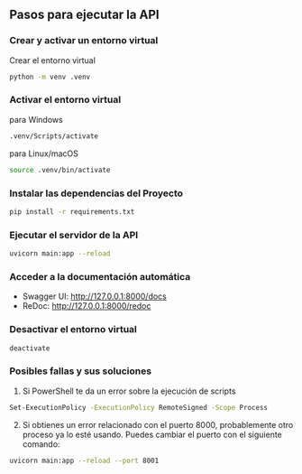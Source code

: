 ## Pasos para ejecutar la API

### Crear y activar un entorno virtual

Crear el entorno virtual

``` bash
python -m venv .venv
``` 

### Activar el entorno virtual

para Windows
``` bash
.venv/Scripts/activate
``` 

para Linux/macOS
``` bash
source .venv/bin/activate
``` 

### Instalar las dependencias del Proyecto

``` bash
pip install -r requirements.txt
``` 

### Ejecutar el servidor de la API

``` bash
uvicorn main:app --reload
``` 

### Acceder a la documentación automática

- Swagger UI: http://127.0.0.1:8000/docs
- ReDoc: http://127.0.0.1:8000/redoc

### Desactivar el entorno virtual

``` bash
deactivate
``` 

### Posibles fallas y sus soluciones

1. Si PowerShell te da un error sobre la ejecución de scripts

``` bash
Set-ExecutionPolicy -ExecutionPolicy RemoteSigned -Scope Process
``` 

2.  Si obtienes un error relacionado con el puerto 8000, probablemente otro proceso ya lo esté usando. Puedes cambiar el puerto con el siguiente comando:

``` bash
uvicorn main:app --reload --port 8001
``` 